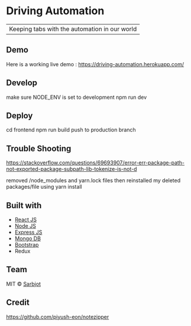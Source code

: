 # Driving Automation
<table>
<tr>
<td>
  Keeping tabs with the automation in our world
</td>
</tr>
</table>



## Demo
Here is a working live demo :  https://driving-automation.herokuapp.com/

## Develop
make sure NODE_ENV is set to development
npm run dev

## Deploy
cd frontend
npm run build
push to production branch

## Trouble Shooting
https://stackoverflow.com/questions/69693907/error-err-package-path-not-exported-package-subpath-lib-tokenize-is-not-d

removed /node_modules and yarn.lock files
then reinstalled my deleted packages/file using yarn install


## Built with 

- [React JS](https://reactjs.org/)
- [Node JS](https://nodejs.org/) 
- [Express JS](https://expressjs.com/)
- [Mongo DB](https://www.mongodb.com/)
- [Bootstrap](http://getbootstrap.com/)
- Redux

## Team


MIT © [Sarbjot](https://github.com/sarbjot-14)

## Credit

https://github.com/piyush-eon/notezipper
